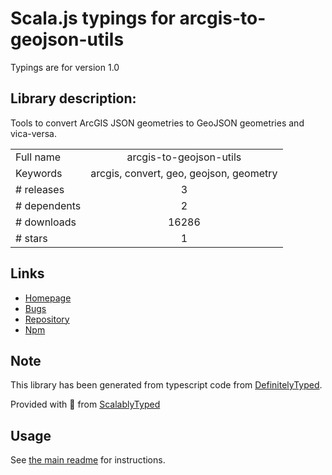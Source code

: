 
# Scala.js typings for arcgis-to-geojson-utils

Typings are for version 1.0

## Library description:
Tools to convert ArcGIS JSON geometries to GeoJSON geometries and vica-versa.

|                    |                 |
| ------------------ | :-------------: |
| Full name          | arcgis-to-geojson-utils |
| Keywords           | arcgis, convert, geo, geojson, geometry |
| # releases         | 3 |
| # dependents       | 2 |
| # downloads        | 16286 |
| # stars            | 1 |

## Links
- [Homepage](https://github.com/Esri/arcgis-to-geojson-utils)
- [Bugs](https://github.com/Esri/arcgis-to-geojson-utils/issues)
- [Repository](https://github.com/Esri/arcgis-to-geojson-utils)
- [Npm](https://www.npmjs.com/package/arcgis-to-geojson-utils)
    


## Note
This library has been generated from typescript code from [DefinitelyTyped](https://definitelytyped.org).

Provided with :purple_heart: from [ScalablyTyped](https://github.com/oyvindberg/ScalablyTyped)

## Usage
See [the main readme](../../readme.md) for instructions.


